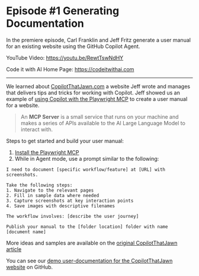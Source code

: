 # Episode #1 Generating Documentation

In the premiere episode, Carl Franklin and Jeff Fritz generate a user manual for an existing website using the GitHub Copilot Agent.

YouTube Video: https://youtu.be/RewtTswNdHY

Code it with AI Home Page: https://codeitwithai.com

----

We learned about [CopilotThatJawn.com](CopilotThatJawn.com) a website Jeff wrote and manages that delivers tips and tricks for working with Copilot.  Jeff showed us an example of [using Copilot with the Playwright MCP](https://copilotthatjawn.com/tips/generate-user-manuals-with-copilot-playwright.md) to create a user manual for a website.

> An **MCP Server** is a small service that runs on your machine and makes a series of APIs available to the AI Large Language Model to interact with. 

Steps to get started and build your user manual:
1. [Install the Playwright MCP](https://github.com/microsoft/playwright-mcp)
2. While in Agent mode, use a prompt similar to the following:
  ```code
  I need to document [specific workflow/feature] at [URL] with screenshots. 

  Take the following steps:
  1. Navigate to the relevant pages
  2. Fill in sample data where needed
  3. Capture screenshots at key interaction points
  4. Save images with descriptive filenames
  
  The workflow involves: [describe the user journey]

  Publish your manual to the [folder location] folder with name [document name]
  ```

More ideas and samples are available on the [original CopilotThatJawn article](https://copilotthatjawn.com/tips/generate-user-manuals-with-copilot-playwright.md)

You can see our [demo user-documentation for the CopilotThatJawn website](https://github.com/csharpfritz/CopilotThatJawn/tree/main/user-docs) on GitHub.
